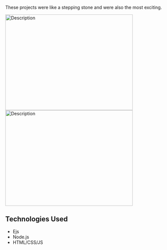 
These projects were like a stepping stone and were also the most exciting.

<img src="https://github.com/user-attachments/assets/ed508d8e-9174-4253-a75a-31af3b3c1a94" alt="Description" width="400" height="300" />
<img src="https://github.com/user-attachments/assets/96889066-a216-499f-a371-dea09ab02d11" alt="Description" width="400" height="300" />



## Technologies Used
- Ejs
- Node.js
- HTML/CSS/JS

